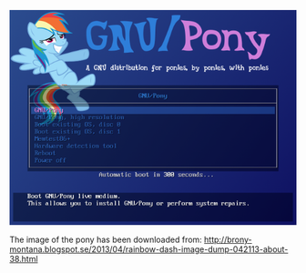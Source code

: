 ![Preview](https://github.com/GNU-Pony/artwork/blob/master/SYSLINUX/vesamenu/4:3/rainbow-dash+relax/preview.png)

The image of the pony has been downloaded from:
    http://brony-montana.blogspot.se/2013/04/rainbow-dash-image-dump-042113-about-38.html
